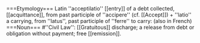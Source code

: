 ===Etymology===
Latin ''acceptilatio'' [[entry]] of a debt collected, [[acquittance]], from past participle of ''accipere'' (cf. [[Accept]]) + ''latio'' a carrying, from ''latus'', past participle of ''ferre'' to carry: (also in French) 
===Noun===
#''Civil Law'': [[Gratuitous]] discharge; a release from debt or obligation without payment; free [[remission]].